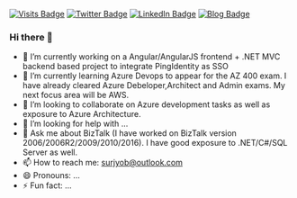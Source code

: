 [![Visits Badge](https://badges.pufler.dev/visits/surjyob/surjyob)](https://dev.to/surjyob)
[![Twitter Badge](https://img.shields.io/badge/Twitter-Profile-informational?style=flat&logo=twitter&logoColor=white&color=1CA2F1)](https://twitter.com/surjyo_b)
[![LinkedIn Badge](https://img.shields.io/badge/LinkedIn-Profile-informational?style=flat&logo=linkedin&logoColor=white&color=0D76A8)](https://www.linkedin.com/in/surjyob/)
[![Blog Badge](https://img.shields.io/badge/dev.to-blog-yellowgreen)](https://dev.to/surjyob/)

### Hi there 👋

<!--
**surjyob/surjyob** is a ✨ _special_ ✨ repository because its `README.md` (this file) appears on your GitHub profile.

Here are some ideas to get you started:

-->



- 🔭 I’m currently working on a Angular/AngularJS frontend + .NET MVC backend based project to integrate PingIdentity as SSO
- 🌱 I’m currently learning Azure Devops to appear for the AZ 400 exam. I have already cleared Azure Debeloper,Architect and Admin exams. My next focus area will be AWS.
- 👯 I’m looking to collaborate on Azure development tasks as well as exposure to Azure Architecture.
- 🤔 I’m looking for help with ...
- 💬 Ask me about BizTalk (I have worked on BizTalk version 2006/2006R2/2009/2010/2016). I have good exposure to .NET/C#/SQL Server as well.
- 📫 How to reach me: surjyob@outlook.com
- 😄 Pronouns: ...
- ⚡ Fun fact: ...

